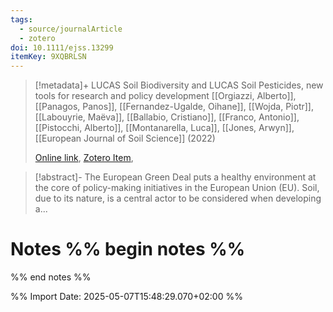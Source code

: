 ```yaml
---
tags:
  - source/journalArticle
  - zotero
doi: 10.1111/ejss.13299
itemKey: 9XQBRLSN
---
```

>[!metadata]+
> LUCAS Soil Biodiversity and LUCAS Soil Pesticides, new tools for research and policy development
> [[Orgiazzi, Alberto]], [[Panagos, Panos]], [[Fernandez-Ugalde, Oihane]], [[Wojda, Piotr]], [[Labouyrie, Maëva]], [[Ballabio, Cristiano]], [[Franco, Antonio]], [[Pistocchi, Alberto]], [[Montanarella, Luca]], [[Jones, Arwyn]], 
> [[European Journal of Soil Science]] (2022)
> 
> [Online link](https://bsssjournals.onlinelibrary.wiley.com/doi/10.1111/ejss.13299), [Zotero Item](zotero://select/library/items/9XQBRLSN), 

>[!abstract]-
>The European Green Deal puts a healthy environment at the core of policy-making initiatives in the European Union (EU). Soil, due to its nature, is a central actor to be considered when developing a...

# Notes %% begin notes %%

%% end notes %%




%% Import Date: 2025-05-07T15:48:29.070+02:00 %%
